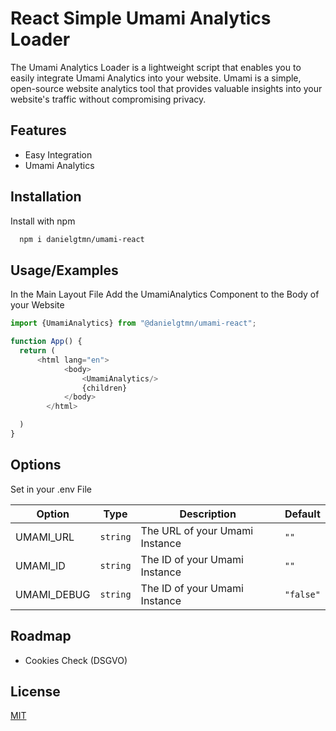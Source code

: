 # React Simple Umami Analytics Loader

The Umami Analytics Loader is a lightweight script that enables you to easily integrate Umami Analytics into your website. Umami is a simple, open-source website analytics tool that provides valuable insights into your website's traffic without compromising privacy.

## Features

- Easy Integration
- Umami Analytics

## Installation

Install  with npm

```bash
  npm i danielgtmn/umami-react
```

## Usage/Examples
In the Main Layout File
Add the UmamiAnalytics Component to the Body of your Website

```javascript
import {UmamiAnalytics} from "@danielgtmn/umami-react";

function App() {
  return (
      <html lang="en">
            <body>
                <UmamiAnalytics/>
                {children}
            </body>
        </html>

  )
}
```

## Options
Set in your .env File

| Option | Type     | Description                | Default   |
|--------|----------|----------------------------|-----------|
| UMAMI_URL | `string` | The URL of your Umami Instance | `""`      |
| UMAMI_ID | `string` | The ID of your Umami Instance | `""`      |
| UMAMI_DEBUG | `string` | The ID of your Umami Instance | `"false"` |


## Roadmap


- Cookies Check (DSGVO)


## License

[MIT](https://choosealicense.com/licenses/mit/)